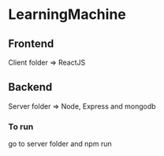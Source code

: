 # LearningMachine
## Frontend
Client folder => ReactJS
## Backend
Server folder => Node, Express and mongodb

### To run
go to server folder and npm run
